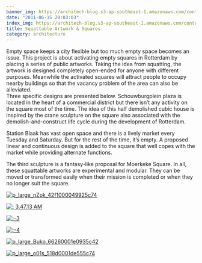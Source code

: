 ```yaml
---
banner_img: https://architech-blog.s3-ap-southeast-1.amazonaws.com/content/images/uploads/2012/08/p_large_o01s_518d0001de555c741.jpeg
date: "2011-06-15 20:03:03"
index_img: https://architech-blog.s3-ap-southeast-1.amazonaws.com/content/images/uploads/2012/08/p_large_o01s_518d0001de555c741.jpeg
title: Squattable Artwork & Squares
category: architecture
---
```


Empty space keeps a city flexible but too much empty space becomes an issue. This project is about activating empty squares in Rotterdam by placing a series of public artworks. Taking the idea from squatting, the artwork is designed completely open-ended for anyone with different purposes. Meanwhile the activated squares will attract people to occupy nearby buildings so that the vacancy problem of the area can also be alleviated.  
 Three specific designs are presented below. Schouwburgplein plaza is located in the heart of a commercial district but there isn’t any activity on the square most of the time. The idea of this half demolished cubic house is inspired by the crane sculpture on the square also associated with the demolish-and-construct life cycle during the development of Rotterdam.

Station Blaak has vast open space and there is a lively market every Tuesday and Saturday. But for the rest of the time, it’s empty. A proposed linear and continuous design is added to the square that well copes with the market while providing alternate functions.

The third sculpture is a fantasy-like proposal for Moerkeke Square. In all, these squattable artworks are experimental and modular. They can be moved or transformed easily when their mission is completed or when they no longer suit the square.

[![](https://architech-blog.s3-ap-southeast-1.amazonaws.com/content/images/uploads/2012/08/p_large_nZok_42f1000049925c74.jpeg "p_large_nZok_42f1000049925c74")](https://architech-blog.s3-ap-southeast-1.amazonaws.com/content/images/uploads/2012/08/p_large_nZok_42f1000049925c74.jpeg)

[![](https://architech-blog.s3-ap-southeast-1.amazonaws.com/content/images/uploads/2012/08/3.47.13-AM.jpeg "; 3.47.13 AM")](https://architech-blog.s3-ap-southeast-1.amazonaws.com/content/images/uploads/2012/08/3.47.13-AM.jpeg)

[![](https://architech-blog.s3-ap-southeast-1.amazonaws.com/content/images/uploads/2012/08/31.jpeg ";-3")](https://architech-blog.s3-ap-southeast-1.amazonaws.com/content/images/uploads/2012/08/31.jpeg)

[![](https://architech-blog.s3-ap-southeast-1.amazonaws.com/content/images/uploads/2012/08/41.jpeg ";-4")](https://architech-blog.s3-ap-southeast-1.amazonaws.com/content/images/uploads/2012/08/41.jpeg)

[![](https://architech-blog.s3-ap-southeast-1.amazonaws.com/content/images/uploads/2012/08/p_large_Buko_66260001e0935c42.jpeg "p_large_Buko_66260001e0935c42")](https://architech-blog.s3-ap-southeast-1.amazonaws.com/content/images/uploads/2012/08/p_large_Buko_66260001e0935c42.jpeg)

[![](https://architech-blog.s3-ap-southeast-1.amazonaws.com/content/images/uploads/2012/08/p_large_o01s_518d0001de555c741.jpeg "p_large_o01s_518d0001de555c74")](https://architech-blog.s3-ap-southeast-1.amazonaws.com/content/images/uploads/2012/08/p_large_o01s_518d0001de555c741.jpeg)
